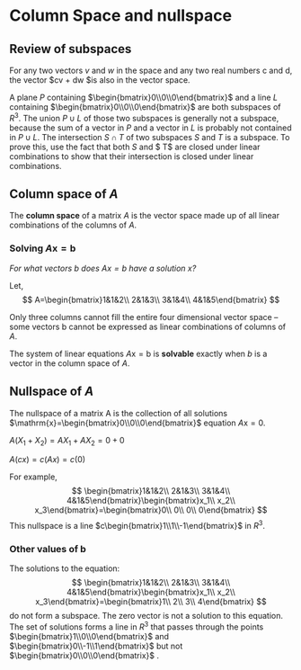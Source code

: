 # Column Space and nullspace

## Review of subspaces

For any two vectors $v$ and $w$ in the space and any two real numbers c and d, the vector $cv + dw $is also in the vector space.  

A plane $P$ containing $\begin{bmatrix}0\\0\\0\end{bmatrix}$ and a line $L$ containing $\begin{bmatrix}0\\0\\0\end{bmatrix}$ are both subspaces of $R^3$. The union $P ∪ L$ of those two subspaces is generally not a subspace, because the sum of a vector in $P$ and a vector in $L$ is probably not contained in $P ∪ L$. The intersection $S ∩ T$ of two subspaces $S$ and $T$ is a subspace. To prove this, use the fact that both $S$ and $ T$ are closed under linear combinations to show that their intersection is closed under linear combinations.  

## Column space of $A$ 

The **column space** of a matrix $A$ is the vector space made up of all linear combinations of the columns of $A$.  

### Solving $A\mathrm{x}=\mathrm{b}$

*For what vectors $\mathrm{b}$ does $A\mathrm{x}=\mathrm{b}$ have a solution $\mathrm{x}$?* 

Let,
$$
A=\begin{bmatrix}1&1&2\\
2&1&3\\
3&1&4\\
4&1&5\end{bmatrix}
$$

Only three columns cannot fill the entire four dimensional vector space – some vectors $\mathrm{b}$ cannot be expressed as linear combinations of columns of $A$.  

The system of linear equations $A\mathrm{x}=\mathrm{b}$ is **solvable** exactly when $b$ is a vector in the column space of $A$.  

## Nullspace of $A$ 

The nullspace of a matrix A is the collection of all solutions $\mathrm{x}=\begin{bmatrix}0\\0\\0\end{bmatrix}$ equation $A\mathrm{x} = 0$.  

$A(X_1+X_2) =AX_1+AX_2=0+0$

$A(cx)=c(Ax)=c(0)$

For example,
$$
\begin{bmatrix}1&1&2\\
2&1&3\\
3&1&4\\
4&1&5\end{bmatrix}\begin{bmatrix}x_1\\
x_2\\
x_3\end{bmatrix}=\begin{bmatrix}0\\
0\\
0\\
0\end{bmatrix}
$$
This nullspace is a line $c\begin{bmatrix}1\\1\\-1\end{bmatrix}$ in $R^3$.

 ### Other values of b 

The solutions to the equation: 
$$
\begin{bmatrix}1&1&2\\
2&1&3\\
3&1&4\\
4&1&5\end{bmatrix}\begin{bmatrix}x_1\\
x_2\\
x_3\end{bmatrix}=\begin{bmatrix}1\\
2\\
3\\
4\end{bmatrix}
$$
do not form a subspace. The zero vector is not a solution to this equation. The set of solutions forms a line in $R^3$ that passes through the points $\begin{bmatrix}1\\0\\0\end{bmatrix}$ and $\begin{bmatrix}0\\-1\\1\end{bmatrix}$ but not $\begin{bmatrix}0\\0\\0\end{bmatrix}$ .  
